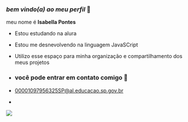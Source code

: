 ### _bem vindo(a) ao meu perfil_ 🦋

meu nome é **Isabella Pontes**

- Estou estudando na alura
- Estou me desnevolvendo na linguagem JavaSCript
- Utilizo esse espaço para minha organização e compartilhamento dos meus projetos

-  ### você pode entrar em contato comigo 📧

  
-  00001097956325SP@al.educacao.sp.gov.br
-  

![](https://media1.tenor.com/m/Sy9oVBX_YMgAAAAC/belle-beauty-and-the-beast.gif)
